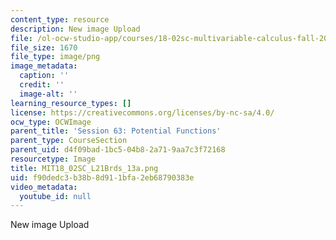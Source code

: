```yaml
---
content_type: resource
description: New image Upload
file: /ol-ocw-studio-app/courses/18-02sc-multivariable-calculus-fall-2010/f90dedc3b38b8d911bfa2eb68790383e_MIT18_02SC_L21Brds_13a.png
file_size: 1670
file_type: image/png
image_metadata:
  caption: ''
  credit: ''
  image-alt: ''
learning_resource_types: []
license: https://creativecommons.org/licenses/by-nc-sa/4.0/
ocw_type: OCWImage
parent_title: 'Session 63: Potential Functions'
parent_type: CourseSection
parent_uid: d4f09bad-1bc5-04b8-2a71-9aa7c3f72168
resourcetype: Image
title: MIT18_02SC_L21Brds_13a.png
uid: f90dedc3-b38b-8d91-1bfa-2eb68790383e
video_metadata:
  youtube_id: null
---
```

New image Upload